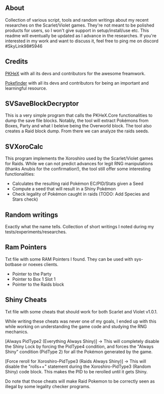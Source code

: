 ## About
Collection of various script, tools and random writings about my recent researches on the Scarlet/Violet games. 
They're not meant to be polished products for users, so I won't give support in setup/install/use etc.
This readme will eventually be updated as I advance in the researches.
If you're interested in my work and want to discuss it, feel free to ping me on discord #SkyLink98#5946

## Credits
[PKHeX](https://github.com/kwsch/PKHeX) with all its devs and contributors for the awesome freamwork. 

[Pokefinder](https://github.com/Admiral-Fish/PokeFinder) with all its devs and contributors for being an important and learningful resource.

## SVSaveBlockDecryptor
This is a very simple program that calls the PKHeX.Core functionalities to dump the save file blocks.
Notably, the tool will extract Pokémons from Boxes, Party and what I beleive being the Overworld block.
The tool also creates a Raid block dump. From there we can analyze the raids seeds.

## SVXoroCalc
This program implements the Xoroshiro used by the Scarlet/Violet games for Raids.
While we can not predict advances for legit RNG manipulations (thanks Anubis for the confirmation!), the tool still offer some interesting functionalities:
* Calculates the resulting raid Pokémon EC/PID/Stats given a Seed
* Compute a seed that will result in a Shiny Pokémon
* Check legality of Pokémon caught in raids (TODO: Add Species and Stars check)

## Random writings
Exactly what the name tells. Collection of short writings I noted during my tests/experiments/researches.

## Ram Pointers
Txt file with some RAM Pointers I found. They can be used with sys-botbase or noexes clients.
* Pointer to the Party
* Pointer to Box 1 Slot 1
* Pointer to the Raids block

## Shiny Cheats
Txt file with some cheats that should work for both Scarlet and Violet v1.0.1.

While writing these cheats was never one of my goals, I ended up with this while working on understanding the game code and studying the RNG mechanics.

[Always PidType2 (Everything Always Shiny)] -> This will completely disable the Shiny Lock by forcing the PidType4 condition, and forces the "Always Shiny" condition (PidType 2) for all the Pokémon generated by the game.

[Force reroll for Xoroshiro-PidType3 (Raids Always Shiny)] -> This will disable the "rolls++" statement during the Xoroshiro-PidType3 (Random Shiny) code block. This makes the PID to be rerolled until it gets Shiny.

Do note that those cheats will make Raid Pokemon to be correctly seen as illegal by some legality checker programs.
